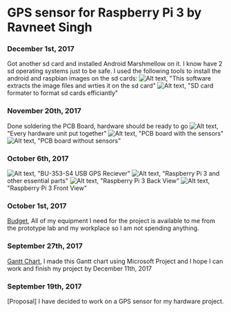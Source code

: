 GPS sensor for Raspberry Pi 3 by Ravneet Singh
==============================================

### December 1st, 2017
Got another sd card and installed Android Marshmellow on it. I know have 2 sd operating systems just to be safe.
I used the following tools to install the android and raspbian images on the sd cards:
![Alt text](https://github.com/JustlikeRav/GPS-reciever/blob/master/diskimager.JPG), "This software extracts the image files and wrties it on the sd card"
![Alt text](https://github.com/JustlikeRav/GPS-reciever/blob/master/sdcardformater.JPG), "SD card formater to format sd cards efficiantly"
### November 20th, 2017
Done soldering the PCB Board, hardware should be ready to go
![Alt text](https://github.com/JustlikeRav/GPS-reciever/blob/master/eveything.jpeg), "Every hardware unit put together"
![Alt text](https://github.com/JustlikeRav/GPS-reciever/blob/master/pcb.jpeg), "PCB board with the sensors"
![Alt text](https://github.com/JustlikeRav/GPS-reciever/blob/master/pcbwithoutsensors.jpeg), "PCB board without sensors"
### October 6th, 2017
![Alt text](https://github.com/JustlikeRav/GPS-reciever/blob/master/GPS.jpeg), "BU-353-S4 USB GPS Reciever"
![Alt text](https://github.com/JustlikeRav/GPS-reciever/blob/master/parts.jpeg), "Raspberry Pi 3 and other essential parts"
![Alt text](https://github.com/JustlikeRav/GPS-reciever/blob/master/back.jpeg), "Raspberry Pi 3 Back View"
![Alt text](https://github.com/JustlikeRav/GPS-reciever/blob/master/front.jpeg), "Raspberry Pi 3 Front View"
### October 1st, 2017
[Budget](https://github.com/JustlikeRav/GPS-reciever/blob/master/budgets.docx), All of my equipment I need for the project is available to me from the prototype lab and my workplace so I am not spending anything.
### September 27th, 2017
[Gantt Chart](https://github.com/JustlikeRav/GPS-reciever/blob/master/ProjectGantProject.mpp), I made this Gantt chart using Microsoft Project and I hope I can work and finish my project by December 11th, 2017
### September 19th, 2017
[Proposal] I have decided to work on a GPS sensor for my hardware project.

